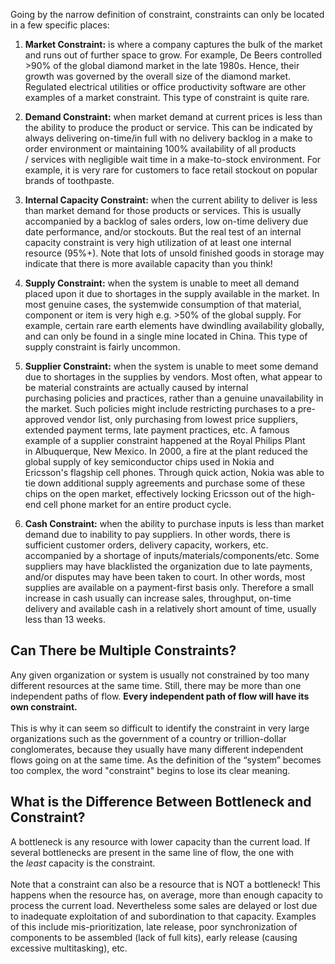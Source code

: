 Going by the narrow definition of constraint, ​constraints can only be located in a few specific places:

1.  **Market Constraint:** is where a company captures the bulk of the market and runs out of further space to grow. For example, De Beers controlled >90% of the global diamond market in the late 1980s. Hence, their growth was governed by the overall size of the diamond market. Regulated electrical utilities or office productivity software are other examples of a market constraint. This type of constraint is quite rare.

2. **Demand Constraint:** when market demand at current prices is less than the ability to produce the product or service. This can be indicated by always delivering on-time/in full with no delivery backlog in a make to order environment or maintaining 100% availability of all products / services with negligible wait time in a make-to-stock environment. For example, it is very rare for customers to face retail stockout on popular brands of toothpaste.

3. **Internal Capacity Constraint:** when the current ability to deliver is less than market demand for those products or services. This is usually accompanied by a backlog of sales orders, low on-time delivery due date performance, and/or stockouts. But the real test of an internal capacity constraint is very high utilization of at least one internal resource (95%+). Note that lots of unsold finished goods in storage may indicate that there is more available capacity than you think!

4. **Supply Constraint:** when the system is unable to meet all demand placed upon it due to shortages in the supply available in the market. In most genuine cases, the systemwide consumption of that material, component or item is very high e.g. >50% of the global supply. For example, certain rare earth elements have dwindling availability globally, and can only be found in a single mine located in China. This type of supply constraint is fairly uncommon.  

5. **Supplier Constraint:** when the system is unable to meet some demand due to shortages in the supplies by vendors. Most often, what appear to be material constraints are actually caused by internal purchasing policies and practices, rather than a genuine unavailability in the market. Such policies might include restricting purchases to a pre-approved vendor list, only purchasing from lowest price suppliers, extended payment terms, late payment practices, etc. A famous example of a supplier constraint happened at the Royal Philips Plant in Albuquerque, New Mexico. In 2000, a fire at the plant reduced the global supply of key semiconductor chips used in Nokia and Ericsson's flagship cell phones. Through quick action, Nokia was able to tie down additional supply agreements and purchase some of these chips on the open market, effectively locking Ericsson out of the high-end cell phone market for an entire product cycle.

6. ​**Cash Constraint:** when the ability to purchase inputs is less than market demand due to inability to pay suppliers. In other words, there is sufficient customer orders, delivery capacity, workers, etc. accompanied by a shortage of inputs/materials/components/etc. Some suppliers may have blacklisted the organization due to late payments, and/or disputes may have been taken to court. In other words, most supplies are available on a payment-first basis only. Therefore a small increase in cash usually can increase sales, throughput, on-time delivery and available cash in a relatively short amount of time, usually less than 13 weeks.

## Can There be Multiple Constraints?

Any given organization or system is usually not constrained by too many different resources at the same time. Still, there may be more than one independent paths of flow. **Every independent path of flow will have its own constraint.**   
   
This is why it can seem so difficult to identify the constraint in very large organizations such as the government of a country or trillion-dollar conglomerates, because they usually have many different independent flows going on at the same time. As the definition of the “system” becomes too complex, the word "constraint" begins to lose its clear meaning.

## What is the Difference Between Bottleneck and Constraint?

A bottleneck is any resource with lower capacity than the current load. If several bottlenecks are present in the same line of flow, the one with the _least_ capacity is the constraint.  
​  
​Note that a constraint can also be a resource that is NOT a bottleneck! This happens when the resource has, on average, more than enough capacity to process the current load. Nevertheless some sales are delayed or lost due to inadequate exploitation of and subordination to that capacity. Examples of this include mis-prioritization, late release, poor synchronization of components to be assembled (lack of full kits), early release (causing excessive multitasking), etc.